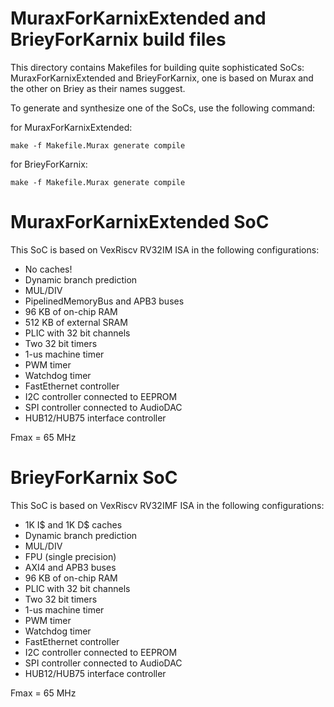 # MuraxForKarnixExtended and BrieyForKarnix build files

This directory contains Makefiles for building quite sophisticated SoCs: MuraxForKarnixExtended and BrieyForKarnix, one is based on Murax and the other on Briey as their names suggest.

To generate and synthesize one of the SoCs, use the following command:

for MuraxForKarnixExtended: 

```make -f Makefile.Murax generate compile```

for BrieyForKarnix:

```make -f Makefile.Murax generate compile```

# MuraxForKarnixExtended SoC

This SoC is based on VexRiscv RV32IM ISA in the following configurations:

- No caches!
- Dynamic branch prediction
- MUL/DIV
- PipelinedMemoryBus and APB3 buses
- 96 KB of on-chip RAM
- 512 KB of external SRAM
- PLIC with 32 bit channels
- Two 32 bit timers
- 1-us machine timer
- PWM timer
- Watchdog timer
- FastEthernet controller
- I2C controller connected to EEPROM
- SPI controller connected to AudioDAC
- HUB12/HUB75 interface controller

Fmax = 65 MHz

# BrieyForKarnix SoC

This SoC is based on VexRiscv RV32IMF ISA in the following configurations:

- 1K I$ and 1K D$ caches
- Dynamic branch prediction
- MUL/DIV
- FPU (single precision)
- AXI4 and APB3 buses
- 96 KB of on-chip RAM
- PLIC with 32 bit channels
- Two 32 bit timers
- 1-us machine timer
- PWM timer
- Watchdog timer
- FastEthernet controller
- I2C controller connected to EEPROM
- SPI controller connected to AudioDAC
- HUB12/HUB75 interface controller

Fmax = 65 MHz

